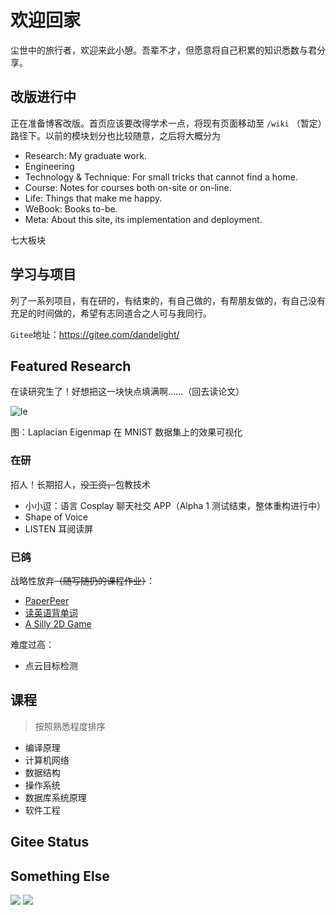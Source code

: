 # 欢迎回家

尘世中的旅行者，欢迎来此小憩。吾辈不才，但愿意将自己积累的知识悉数与君分享。

## 改版进行中

正在准备博客改版。首页应该要改得学术一点，将现有页面移动至 `/wiki` （暂定）路径下。以前的模块划分也比较随意，之后将大概分为

* Research: My graduate work.
* Engineering
* Technology & Technique: For small tricks that cannot find a home.
* Course: Notes for courses both on-site or on-line.
* Life: Things that make me happy.
* WeBook: Books to-be.
* Meta: About this site, its implementation and deployment.

七大板块

## 学习与项目

列了一系列项目，有在研的，有结束的，有自己做的，有帮朋友做的，有自己没有充足的时间做的，希望有志同道合之人可与我同行。

`Gitee`地址：https://gitee.com/dandelight/

## Featured Research

在读研究生了！好想把这一块快点填满啊……（回去读论文）

![le](media/index/le.gif)

图：Laplacian Eigenmap 在 MNIST 数据集上的效果可视化

### 在研

招人！长期招人，~~没工资，~~包教技术

- 小小逗：语言 Cosplay 聊天社交 APP（Alpha 1 测试结束，整体重构进行中）
- Shape of Voice
- LISTEN 耳阅读屏

### 已鸽

战略性放弃~~（随写随扔的课程作业）~~：

- [PaperPeer](https://gitee.com/dandelight/paperpeer)
- [读英语背单词](https://gitee.com/dandelight/readEnglish)
- [A Silly 2D Game](https://gitee.com/dandelight/starller)

难度过高：

- 点云目标检测

## 课程

> 按照熟悉程度排序

- 编译原理
- 计算机网络
- 数据结构
- 操作系统
- 数据库系统原理
- 软件工程

## Gitee Status

<script src='https://gitee.com/dandelight/blog/widget_preview' async defer></script><div id="osc-gitee-widget-tag"></div>
<style>
/* BEGIN Added by GRM */
.osc-gitee-widget-tag li {margin-left:0em;}
.osc_git_box .osc_git_main ul {width: auto;}
/* END Added by GRM */
.osc_pro_color {color: #4183c4 !important;}
.osc_panel_color {background-color: #ffffff !important;}
.osc_background_color {background-color: #ffffff !important;}
.osc_border_color {border-color: #e3e9ed !important;}
.osc_desc_color {color: #666666 !important;}
.osc_link_color * {color: #9b9b9b !important;}
</style>

## Something Else

<a href="https://codeforces.com/profile/dandelight"><img src="https://cp-logo.vercel.app/codeforces/dandelight"/></a>
<a href="https://atcoder.jp/users/dandelight"><img src="https://cp-logo.vercel.app/atcoder/dandelight"/></a>

